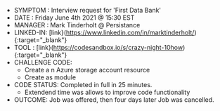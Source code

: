 - SYMPTOM  : Interview request for 'First Data Bank'
- DATE     : Friday June 4th 2021 @ 15:30 EST
- MANAGER  : Mark Tinderholt @ Persistance
- LINKED-IN: [link}(https://www.linkedin.com/in/marktinderholt/){:target="_blank"}
- TOOL     : [link}(https://codesandbox.io/s/crazy-night-10how){:target="_blank"}
- CHALLENGE CODE:
  - Create a n Azure storage account resource
  - Create as module
- CODE STATUS: Completed in full in 25 minutes. 
  - Extendend time was allows to improve code functionality 
- OUTCOME: Job was offered, then four days later Job was cancelled.
